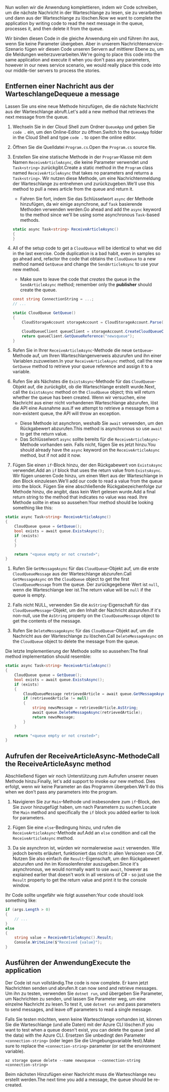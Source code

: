<span data-ttu-id="86ebc-101">Nun wollen wir die Anwendung komplettieren, indem wir Code schreiben, um die nächste Nachricht in der Warteschlange zu lesen, sie zu verarbeiten und dann aus der Warteschlange zu löschen.</span><span class="sxs-lookup"><span data-stu-id="86ebc-101">Now we want to complete the application by writing code to read the next message in the queue, processes it, and then delete it from the queue.</span></span> 

<span data-ttu-id="86ebc-102">Wir binden diesen Code in die gleiche Anwendung ein und führen ihn aus, wenn Sie keine Parameter übergeben. Aber in unserem Nachrichtenservice-Szenario fügen wir diesen Code unseren Servern auf mittlerer Ebene zu, um die Meldungen weiterzuverarbeiten.</span><span class="sxs-lookup"><span data-stu-id="86ebc-102">We're going to place this code into the same application and execute it when you don't pass any parameters, however in our news service scenario, we would really place this code into our middle-tier servers to process the stories.</span></span>

## <a name="dequeue-a-message"></a><span data-ttu-id="86ebc-103">Entfernen einer Nachricht aus der Warteschlange</span><span class="sxs-lookup"><span data-stu-id="86ebc-103">Dequeue a message</span></span>

<span data-ttu-id="86ebc-104">Lassen Sie uns eine neue Methode hinzufügen, die die nächste Nachricht aus der Warteschlange abruft.</span><span class="sxs-lookup"><span data-stu-id="86ebc-104">Let's add a new method that retrieves the next message from the queue.</span></span>

1. <span data-ttu-id="86ebc-105">Wechseln Sie in der Cloud Shell zum Ordner `QueueApp` und geben Sie `code .` ein, um den Online-Editor zu öffnen.</span><span class="sxs-lookup"><span data-stu-id="86ebc-105">Switch to the `QueueApp` folder in the Cloud Shell and type `code .` to open the online editor.</span></span>
 
1. <span data-ttu-id="86ebc-106">Öffnen Sie die Quelldatei `Program.cs`.</span><span class="sxs-lookup"><span data-stu-id="86ebc-106">Open the `Program.cs` source file.</span></span>

1. <span data-ttu-id="86ebc-107">Erstellen Sie eine statische Methode in der `Program`-Klasse mit dem Namen `ReceiveArticleAsync`, die keine Parameter verwendet und `Task<string>` zurückgibt.</span><span class="sxs-lookup"><span data-stu-id="86ebc-107">Create a static method in the `Program` class named `ReceiveArticleAsync` that takes no parameters and returns a `Task<string>`.</span></span> <span data-ttu-id="86ebc-108">Wir nutzen diese Methode, um eine Nachrichtenmeldung der Warteschlange zu entnehmen und zurückzugeben.</span><span class="sxs-lookup"><span data-stu-id="86ebc-108">We'll use this method to pull a news article from the queue and return it.</span></span>
    - <span data-ttu-id="86ebc-109">Fahren Sie fort, indem Sie das Schlüsselwort `async` der Methode hinzufügen, da wir einige asynchrone, auf `Task` basierende Methoden verwenden werden.</span><span class="sxs-lookup"><span data-stu-id="86ebc-109">Go ahead and add the `async` keyword to the method since we'll be using some asynchronous `Task`-based methods.</span></span>

    ```csharp
    static async Task<string> ReceiveArticleAsync()
    {
    }

1. All of the setup code to get a `CloudQueue` will be identical to what we did in the last exercise. Code duplication is a bad habit, even in samples so go ahead and, refactor the code that obtains the `CloudQueue` to a new method named `GetQueue` and change the `SendArticleAsync` to use your new method.
     - Make sure to leave the code that _creates_ the queue in the `SendArticleAsync` method; remember only the **publisher** should create the queue.

    ```csharp
    const string ConnectionString = ...;
    // ...

    static CloudQueue GetQueue()
    {
        CloudStorageAccount storageAccount = CloudStorageAccount.Parse(ConnectionString);
    
        CloudQueueClient queueClient = storageAccount.CreateCloudQueueClient();
        return queueClient.GetQueueReference("newsqueue");
    }
    ```
    
1. <span data-ttu-id="86ebc-110">Rufen Sie in Ihrer `ReceiveArticleAsync`-Methode die neue `GetQueue`-Methode auf, um Ihren Warteschlangenverweis abzurufen und ihn einer Variablen zuzuweisen.</span><span class="sxs-lookup"><span data-stu-id="86ebc-110">In your `ReceiveArticleAsync` method, call the new `GetQueue` method to retrieve your queue reference and assign it to a variable.</span></span>

1. <span data-ttu-id="86ebc-111">Rufen Sie als Nächstes die `ExistsAsync`-Methode für das `CloudQueue`-Objekt auf, die zurückgibt, ob die Warteschlange erstellt wurde.</span><span class="sxs-lookup"><span data-stu-id="86ebc-111">Next, call the `ExistsAsync` method on the `CloudQueue` object; this will return whether the queue has been created.</span></span> <span data-ttu-id="86ebc-112">Wenn wir versuchen, eine Nachricht aus einer nicht vorhandenen Warteschlange abzurufen, löst die API eine Ausnahme aus.</span><span class="sxs-lookup"><span data-stu-id="86ebc-112">If we attempt to retrieve a message from a non-existent queue, the API will throw an exception.</span></span>
    - <span data-ttu-id="86ebc-113">Diese Methode ist asynchron, weshalb Sie `await` verwenden, um den Rückgabewert abzurufen.</span><span class="sxs-lookup"><span data-stu-id="86ebc-113">This method is asynchronous so use `await` to get the return value.</span></span>
    - <span data-ttu-id="86ebc-114">Das Schlüsselwort `async` sollte bereits für die `ReceiveArticleAsync`-Methode vorhanden sein. Falls nicht, fügen Sie es jetzt hinzu.</span><span class="sxs-lookup"><span data-stu-id="86ebc-114">You should already have the `async` keyword on the `ReceiveArticleAsync` method, but if not add it now.</span></span>


1. <span data-ttu-id="86ebc-115">Fügen Sie einen `if`-Block hinzu, der den Rückgabewert von `ExistsAsync` verwendet.</span><span class="sxs-lookup"><span data-stu-id="86ebc-115">Add an `if` block that uses the return value from `ExistsAsync`.</span></span> <span data-ttu-id="86ebc-116">Wir fügen unseren Code hinzu, um einen Wert aus der Warteschlange in den Block einzulesen.</span><span class="sxs-lookup"><span data-stu-id="86ebc-116">We'll add our code to read a value from the queue into the block.</span></span> <span data-ttu-id="86ebc-117">Fügen Sie eine abschließende Rückgabezeichenfolge zur Methode hinzu, die angibt, dass kein Wert gelesen wurde.</span><span class="sxs-lookup"><span data-stu-id="86ebc-117">Add a final return string to the method that indicates no value was read.</span></span> <span data-ttu-id="86ebc-118">Ihre Methode sollte in etwa so aussehen:</span><span class="sxs-lookup"><span data-stu-id="86ebc-118">Your method should be looking something like this:</span></span>

```csharp
static async Task<string> ReceiveArticleAsync()
{
    CloudQueue queue = GetQueue();
    bool exists = await queue.ExistsAsync();
    if (exists)
    {
    }

    return "<queue empty or not created>";
}
```

1. <span data-ttu-id="86ebc-119">Rufen Sie `GetMessageAsync` für das `CloudQueue`-Objekt auf, um die erste `CloudQueueMessage` aus der Warteschlange abzurufen.</span><span class="sxs-lookup"><span data-stu-id="86ebc-119">Call `GetMessageAsync` on the `CloudQueue` object to get the first `CloudQueueMessage` from the queue.</span></span> <span data-ttu-id="86ebc-120">Der zurückgegebene Wert ist `null`, wenn die Warteschlange leer ist.</span><span class="sxs-lookup"><span data-stu-id="86ebc-120">The return value will be `null` if the queue is empty.</span></span>

1. <span data-ttu-id="86ebc-121">Falls nicht NULL, verwenden Sie die `AsString`-Eigenschaft für das `CloudQueueMessage`-Objekt, um den Inhalt der Nachricht abzurufen.</span><span class="sxs-lookup"><span data-stu-id="86ebc-121">If it's non-null, use the `AsString` property on the `CloudQueueMessage` object to get the contents of the message.</span></span>

1. <span data-ttu-id="86ebc-122">Rufen Sie `DeleteMessageAsync` für das `CloudQueue`-Objekt auf, um die Nachricht aus der Warteschlange zu löschen.</span><span class="sxs-lookup"><span data-stu-id="86ebc-122">Call `DeleteMessageAsync` on the `CloudQueue` object to delete the message from the queue.</span></span>

<span data-ttu-id="86ebc-123">Die letzte Implementierung der Methode sollte so aussehen:</span><span class="sxs-lookup"><span data-stu-id="86ebc-123">The final method implementation should resemble:</span></span>

```csharp
static async Task<string> ReceiveArticleAsync()
{
    CloudQueue queue = GetQueue();
    bool exists = await queue.ExistsAsync();
    if (exists)
    {
        CloudQueueMessage retrievedArticle = await queue.GetMessageAsync();
        if (retrievedArticle != null)
        {
            string newsMessage = retrievedArticle.AsString;
            await queue.DeleteMessageAsync(retrievedArticle);
            return newsMessage;
        }
    }

    return "<queue empty or not created>";
}
```

## <a name="call-the-receivearticleasync-method"></a><span data-ttu-id="86ebc-124">Aufrufen der ReceiveArticleAsync-Methode</span><span class="sxs-lookup"><span data-stu-id="86ebc-124">Call the ReceiveArticleAsync method</span></span>

<span data-ttu-id="86ebc-125">Abschließend fügen wir noch Unterstützung zum Aufrufen unserer neuen Methode hinzu.</span><span class="sxs-lookup"><span data-stu-id="86ebc-125">Finally, let's add support to invoke our new method.</span></span> <span data-ttu-id="86ebc-126">Dies erfolgt, wenn wir keine Parameter an das Programm übergeben.</span><span class="sxs-lookup"><span data-stu-id="86ebc-126">We'll do this when we don't pass any parameters into the program.</span></span>

1. <span data-ttu-id="86ebc-127">Navigieren Sie zur `Main`-Methode und insbesondere zum `if`-Block, den Sie zuvor hinzugefügt haben, um nach Parametern zu suchen.</span><span class="sxs-lookup"><span data-stu-id="86ebc-127">Locate the `Main` method and specifically the `if` block you added earlier to look for parameters.</span></span>

1. <span data-ttu-id="86ebc-128">Fügen Sie eine `else`-Bedingung hinzu, und rufen die `ReceiveArticleAsync`-Methode auf.</span><span class="sxs-lookup"><span data-stu-id="86ebc-128">Add an `else` condition and call the `ReceiveArticleAsync` method.</span></span> 

1. <span data-ttu-id="86ebc-129">Da sie asynchron ist, würden wir normalerweise `await` verwenden. Wie jedoch bereits erläutert, funktioniert das nicht in allen Versionen von C#. Nutzen Sie also einfach die `Result`-Eigenschaft, um den Rückgabewert abzurufen und ihn im Konsolenfenster auszugeben.</span><span class="sxs-lookup"><span data-stu-id="86ebc-129">Since it's asynchronous, we would normally want to use `await`, however as explained earlier that doesn't work in all versions of C# - so just use the `Result` property to get the return value and print it to the console window.</span></span>

<span data-ttu-id="86ebc-130">Ihr Code sollte ungefähr wie folgt aussehen:</span><span class="sxs-lookup"><span data-stu-id="86ebc-130">Your code should look something like:</span></span>

```csharp
if (args.Length > 0)
{
    // ...
}
else
{
    string value = ReceiveArticleAsync().Result;
    Console.WriteLine($"Received {value}");
}
```

## <a name="execute-the-application"></a><span data-ttu-id="86ebc-131">Ausführen der Anwendung</span><span class="sxs-lookup"><span data-stu-id="86ebc-131">Execute the application</span></span>

<span data-ttu-id="86ebc-132">Der Code ist nun vollständig.</span><span class="sxs-lookup"><span data-stu-id="86ebc-132">The code is now complete.</span></span> <span data-ttu-id="86ebc-133">Er kann jetzt Nachrichten senden und abrufen.</span><span class="sxs-lookup"><span data-stu-id="86ebc-133">It can now send and retrieve messages.</span></span> <span data-ttu-id="86ebc-134">Um ihn zu testen, verwenden Sie `dotnet run`, und übergeben Sie Parameter, um Nachrichten zu senden, und lassen Sie Parameter weg, um eine einzelne Nachricht zu lesen.</span><span class="sxs-lookup"><span data-stu-id="86ebc-134">To test it, use `dotnet run` and pass parameters to send messages, and leave off parameters to read a single message.</span></span>

<span data-ttu-id="86ebc-135">Falls Sie testen möchten, wenn keine Warteschlange vorhanden ist, können Sie die Warteschlange (und alle Daten) mit der Azure CLI löschen.</span><span class="sxs-lookup"><span data-stu-id="86ebc-135">If you want to test when a queue doesn't exist, you can delete the queue (and all the data) with the Azure CLI.</span></span> <span data-ttu-id="86ebc-136">Ersetzen Sie unbedingt den Parameter `<connection-string>` (oder legen Sie die Umgebungsvariable fest).</span><span class="sxs-lookup"><span data-stu-id="86ebc-136">Make sure to replace the `<connection-string>` parameter (or set the environment variable).</span></span>

```azurecli
az storage queue delete --name newsqueue --connection-string <connection-string> 
```

<span data-ttu-id="86ebc-137">Beim nächsten Hinzufügen einer Nachricht muss die Warteschlange neu erstellt werden.</span><span class="sxs-lookup"><span data-stu-id="86ebc-137">The next time you add a message, the queue should be re-created.</span></span>